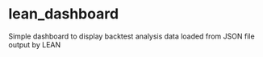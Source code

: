 # lean_dashboard
Simple dashboard to display backtest analysis data loaded from JSON file output by LEAN
